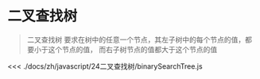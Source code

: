 # 二叉查找树

> 二叉查找树
 要求在树中的任意一个节点，其左子树中的每个节点的值，都要小于这个节点的值，
 而右子树节点的值都大于这个节点的值

<<< ./docs/zh/javascript/24二叉查找树/binarySearchTree.js
